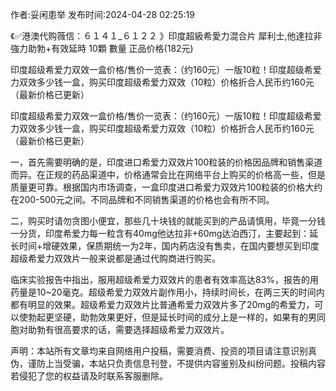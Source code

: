 <p>作者:妥闲患举 发布时间:2024-04-28 02:25:19</p>
<p>《✅港澳代购薇信：６１４１_６１２２ 》印度超級希愛力混合片 犀利士,他達拉非 強力助勃+有效延時 10顆 數量 正品价格(182元) </p>
									<p>印度超级希爱力双效一盒价格/售价一览表：（约160元）一版10粒！印度超级希爱力双效多少钱一盒，购买印度超级希爱力双效（10粒）价格折合人民币约160元（最新价格已更新）</p><p></p><p>印度超级希爱力双效一盒价格/售价一览表：（约160元）一版10粒！印度超级希爱力双效多少钱一盒，购买印度超级希爱力双效（10粒）价格折合人民币约160元（最新价格已更新）</p><p>一，首先需要明确的是，印度进口希爱力双效片100粒装的价格因品牌和销售渠道而异。在正规的药品渠道中，价格通常会比在网络平台上购买的价格高一些，但是质量更可靠。根据国内市场调查，一盒印度进口希爱力双效片100粒装的价格大约在200-500元之间。不同品牌和不同销售渠道的价格也会有所不同。</p><p>二，购买时请勿贪图小便宜，那些几十块钱的就能买到的产品请慎用，毕竟一分钱一分货，印度希爱力每一粒含有40mg他达拉非+60mg达泊西汀，主要起到：延长时间+增硬效果，保质期统一为2年，国内葯店没有售卖，在国内要想买到印度超级希爱力双效片一般来说都是通过代购商进行购买。</p><p>临床实验报告中指出，服用超级希爱力双效片的患者有效率高达83%，报告的用药量是10~20毫克。超级希爱力双效片副作用小，持续时间长，在两三天的时间内都有明显的效果。超级希爱力双效片比普通希爱力双效片多了20mg的希爱力，可以使勃起更坚硬，助勃效果更好，但是延长时间的成分上是一样的，如果有的男同胞对助勃有很高要求的话，需要选择超级希爱力双效片。</p>				声明：本站所有文章均来自网络用户投稿，需要消费、投资的项目请注意识别真伪，谨防上当受骗，本站只负责信息刊登，不提供内容鉴别及纠纷问题。投稿内容若侵犯了您的权益请及时联系客服删除。				
